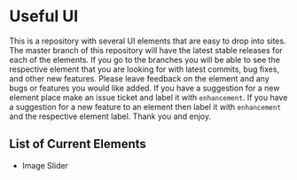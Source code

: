 # Useful UI

This is a repository with several UI elements that are easy to drop into sites. The master branch of this repository
 will have the latest stable releases for each of the elements. If you go to the branches you will be able to see the
  respective element that you are looking for with latest commits, bug fixes, and other new features. Please leave feedback on the element and any bugs or features you
   would like added. If you have a suggestion for a new element place make an issue ticket and label it with
    `enhancement`. If you have a suggestion for a new feature to an element then label it with `enhancement` and the
     respective element label. Thank you and enjoy.
     
## List of Current Elements
* Image Slider
